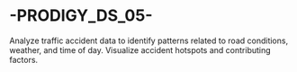 # -PRODIGY_DS_05-
Analyze traffic accident data to identify patterns related to road conditions, weather, and time of day. Visualize accident hotspots and contributing factors.
